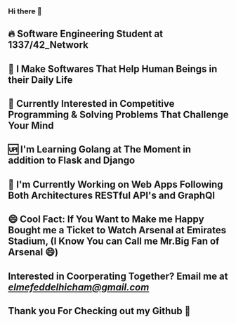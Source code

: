 ### Hi there 👋

<!--
**hel-mefe/hel-mefe** is a ✨ _special_ ✨ repository because its `README.md` (this file) appears on your GitHub profile.

Here are some ideas to get you started:

- 🔭 I’m currently working on some big projects with Python, Flask and Django ...
- 🌱 I’m currently learning Python and Golang ...
- 👯 I’m looking to collaborate on ...
- 🤔 I’m looking for help with ...
- 💬 Ask me about ...
- 📫 How to reach me: ...
- 😄 Pronouns: ...
- ⚡ Fun fact: ...
-->

## 🔥 Software Engineering Student at 1337/42_Network
## 🤖 I Make Softwares That Help Human Beings in their Daily Life
## 🦾 Currently Interested in Competitive Programming & Solving Problems That Challenge Your Mind
## 🆙 I'm Learning Golang at The Moment in addition to Flask and Django 
## 💯 I'm Currently Working on Web Apps Following Both Architectures RESTful API's and GraphQl
## 😄 Cool Fact: If You Want to Make me Happy Bought me a Ticket to Watch Arsenal at Emirates Stadium, (I Know You can Call me Mr.Big Fan of Arsenal 😄)
## Interested in Coorperating Together? Email me at <i>elmefeddelhicham@gmail.com</i>

## Thank you For Checking out my Github 🙂
